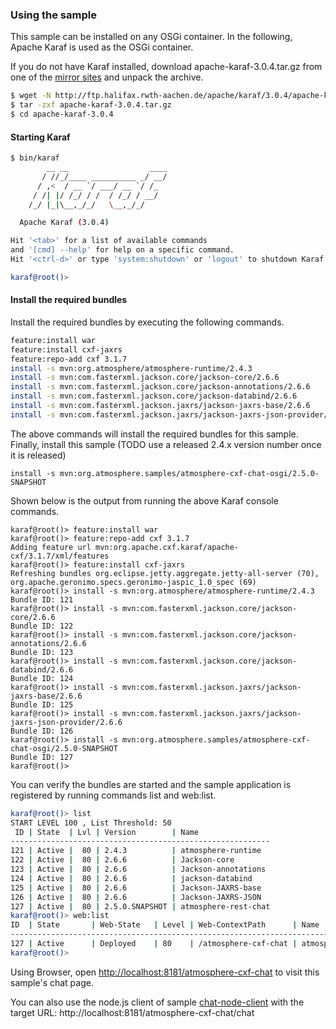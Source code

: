 ### Using the sample

This sample can be installed on any OSGi container. In the following,
Apache Karaf is used as the OSGi container.

If you do not have Karaf installed, download apache-karaf-3.0.4.tar.gz from one of the [mirror sites](http://www.apache.org/dyn/closer.cgi/karaf/3.0.4/apache-karaf-3.0.4.tar.gz) and unpack the archive.

```bash
$ wget -N http://ftp.halifax.rwth-aachen.de/apache/karaf/3.0.4/apache-karaf-3.0.4.tar.gz
$ tar -zxf apache-karaf-3.0.4.tar.gz
$ cd apache-karaf-3.0.4
```

#### Starting Karaf

```bash
$ bin/karaf 
        __ __                  ____      
       / //_/____ __________ _/ __/      
      / ,<  / __ `/ ___/ __ `/ /_        
     / /| |/ /_/ / /  / /_/ / __/        
    /_/ |_|\__,_/_/   \__,_/_/         

  Apache Karaf (3.0.4)

Hit '<tab>' for a list of available commands
and '[cmd] --help' for help on a specific command.
Hit '<ctrl-d>' or type 'system:shutdown' or 'logout' to shutdown Karaf.

karaf@root()> 
```

#### Install the required bundles

Install the required bundles by executing the following commands.

```bash
feature:install war
feature:install cxf-jaxrs
feature:repo-add cxf 3.1.7
install -s mvn:org.atmosphere/atmosphere-runtime/2.4.3
install -s mvn:com.fasterxml.jackson.core/jackson-core/2.6.6
install -s mvn:com.fasterxml.jackson.core/jackson-annotations/2.6.6
install -s mvn:com.fasterxml.jackson.core/jackson-databind/2.6.6
install -s mvn:com.fasterxml.jackson.jaxrs/jackson-jaxrs-base/2.6.6
install -s mvn:com.fasterxml.jackson.jaxrs/jackson-jaxrs-json-provider/2.6.6
```

The above commands will install the required bundles for this sample. Finally,
install this sample (TODO use a released 2.4.x version number once it is released)

```
install -s mvn:org.atmosphere.samples/atmosphere-cxf-chat-osgi/2.5.0-SNAPSHOT
```

Shown below is the output from running the above Karaf console commands.

```
karaf@root()> feature:install war
karaf@root()> feature:repo-add cxf 3.1.7
Adding feature url mvn:org.apache.cxf.karaf/apache-cxf/3.1.7/xml/features
karaf@root()> feature:install cxf-jaxrs
Refreshing bundles org.eclipse.jetty.aggregate.jetty-all-server (70), org.apache.geronimo.specs.geronimo-jaspic_1.0_spec (69)
karaf@root()> install -s mvn:org.atmosphere/atmosphere-runtime/2.4.3
Bundle ID: 121
karaf@root()> install -s mvn:com.fasterxml.jackson.core/jackson-core/2.6.6
Bundle ID: 122
karaf@root()> install -s mvn:com.fasterxml.jackson.core/jackson-annotations/2.6.6
Bundle ID: 123
karaf@root()> install -s mvn:com.fasterxml.jackson.core/jackson-databind/2.6.6
Bundle ID: 124
karaf@root()> install -s mvn:com.fasterxml.jackson.jaxrs/jackson-jaxrs-base/2.6.6
Bundle ID: 125
karaf@root()> install -s mvn:com.fasterxml.jackson.jaxrs/jackson-jaxrs-json-provider/2.6.6
Bundle ID: 126
karaf@root()> install -s mvn:org.atmosphere.samples/atmosphere-cxf-chat-osgi/2.5.0-SNAPSHOT
Bundle ID: 127
karaf@root()>
```

You can verify the bundles are started and the sample application is registered by
running commands list and web:list.

```bash
karaf@root()> list
START LEVEL 100 , List Threshold: 50
 ID | State  | Lvl | Version        | Name                
----------------------------------------------------------
121 | Active |  80 | 2.4.3          | atmosphere-runtime  
122 | Active |  80 | 2.6.6          | Jackson-core        
123 | Active |  80 | 2.6.6          | Jackson-annotations 
124 | Active |  80 | 2.6.6          | jackson-databind    
125 | Active |  80 | 2.6.6          | Jackson-JAXRS-base  
126 | Active |  80 | 2.6.6          | Jackson-JAXRS-JSON  
127 | Active |  80 | 2.5.0.SNAPSHOT | atmosphere-rest-chat
karaf@root()> web:list
ID  | State       | Web-State   | Level | Web-ContextPath      | Name                                 
------------------------------------------------------------------------------------------------------
127 | Active      | Deployed    | 80    | /atmosphere-cxf-chat | atmosphere-rest-chat (2.5.0.SNAPSHOT)
karaf@root()> 
```

Using Browser, open [http://localhost:8181/atmosphere-cxf-chat](http://localhost:8181/atmosphere-cxf-chat) to visit this sample's chat page.

You can also use the node.js client of sample [chat-node-client](../chat-node-client/README.md) with the target URL: http://localhost:8181/atmosphere-cxf-chat/chat
